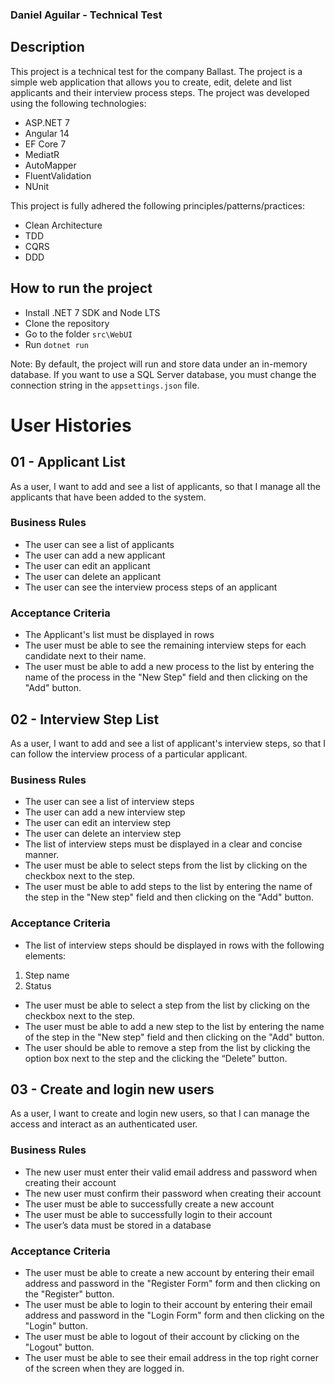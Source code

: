 
### Daniel Aguilar - Technical Test

## Description

This project is a technical test for the company Ballast. The project is a simple web application that allows you to create, edit, delete and list applicants and their interview process steps. The project was developed using the following technologies:

* ASP.NET 7
* Angular 14
* EF Core 7
* MediatR
* AutoMapper
* FluentValidation
* NUnit

This project is fully adhered the following principles/patterns/practices:

* Clean Architecture
* TDD
* CQRS
* DDD

## How to run the project

* Install .NET 7 SDK and Node LTS
* Clone the repository
* Go to the folder `src\WebUI`
* Run `dotnet run`

Note: By default, the project will run and store data under an in-memory database. If you want to use a SQL Server database, you must change the connection string in the `appsettings.json` file.

# User Histories

## 01 - Applicant List

As a user, I want to add and see a list of applicants, so that I manage all the applicants that have been added to the system.

### Business Rules

* The user can see a list of applicants
* The user can add a new applicant
* The user can edit an applicant
* The user can delete an applicant
* The user can see the interview process steps of an applicant

### Acceptance Criteria

* The Applicant's list must be displayed in rows
* The user must be able to see the remaining interview steps for each candidate next to their name.
* The user must be able to add a new process to the list by entering the name of the process in the "New Step" field and then clicking on the "Add" button.


## 02 - Interview Step List

As a user, I want to add and see a list of applicant's interview steps, so that I can follow the interview process of a particular applicant.

### Business Rules

* The user can see a list of interview steps
* The user can add a new interview step
* The user can edit an interview step
* The user can delete an interview step
* The list of interview steps must be displayed in a clear and concise manner.
* The user must be able to select steps from the list by clicking on the checkbox next to the step.
* The user must be able to add steps to the list by entering the name of the step in the "New step" field and then clicking on the "Add" button.

### Acceptance Criteria

* The list of interview steps should be displayed in rows with the following elements:
 1. Step name
 2. Status
* The user must be able to select a step from the list by clicking on the checkbox next to the step.
* The user must be able to add a new step to the list by entering the name of the step in the "New step" field and then clicking on the "Add" button.
* The user should be able to remove a step from the list by clicking the option box next to the step and the clicking the “Delete” button.


## 03 - Create and login new users

As a user, I want to create and login new users, so that I can manage the access and interact as an authenticated user.

### Business Rules

* The new user must enter their valid email address and password when creating their account
* The new user must confirm their password when creating their account
* The user must be able to successfully create a new account
* The user must be able to successfully login to their account
* The user’s data must be stored in a database

### Acceptance Criteria

* The user must be able to create a new account by entering their email address and password in the "Register Form" form and then clicking on the "Register" button.
* The user must be able to login to their account by entering their email address and password in the "Login Form" form and then clicking on the "Login" button.
* The user must be able to logout of their account by clicking on the "Logout" button.
* The user must be able to see their email address in the top right corner of the screen when they are logged in.
